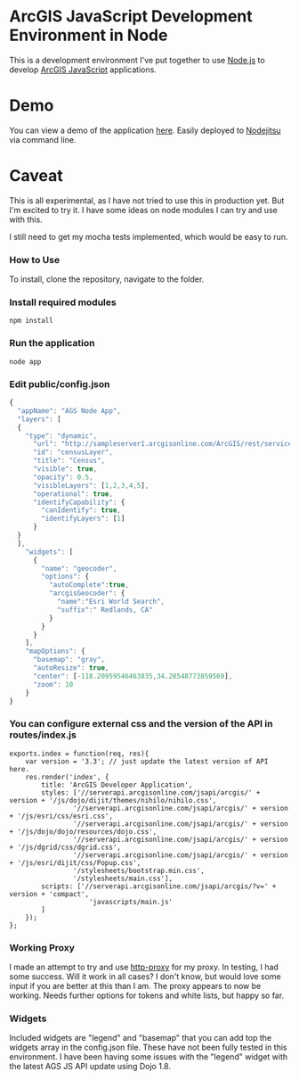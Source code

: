 # ArcGIS JavaScript Development Environment in Node
This is a development environment I've put together to use [Node.js](http://nodejs.org/) to develop [ArcGIS JavaScript](http://help.arcgis.com/en/webapi/javascript/arcgis/) applications.

# Demo
You can view a demo of the application [here](http://agsnode.nodejitsu.com/).
Easily deployed to [Nodejitsu](https://www.nodejitsu.com/) via command
line.

# Caveat
This is all experimental, as I have not tried to use this in production
yet. But I'm excited to try it. I have some ideas on node modules I can
try and use with this.

I still need to get my mocha tests implemented, which would be easy to
run.

### How to Use
To install, clone the repository, navigate to the folder.

### Install required modules
```
npm install
```

### Run the application

```
node app
```

### Edit public/config.json

``` js
{
  "appName": "AGS Node App",
  "layers": [
  {
    "type": "dynamic",
      "url": "http://sampleserver1.arcgisonline.com/ArcGIS/rest/services/Demographics/ESRI_Census_USA/MapServer",
      "id": "censusLayer",
      "title": "Census",
      "visible": true,
      "opacity": 0.5,
      "visibleLayers": [1,2,3,4,5],
      "operational": true,
      "identifyCapability": {
        "canIdentify": true,
        "identifyLayers": [1]
      }
  }
  ],
    "widgets": [
      {
        "name": "geocoder",
        "options": {
          "autoComplete":true,
          "arcgisGeocoder": {
            "name":"Esri World Search",
            "suffix":" Redlands, CA"
          }
        }
      }
    ],
    "mapOptions": {
      "basemap": "gray",
      "autoResize": true,
      "center": [-118.20959546463835,34.28548773859569],
      "zoom": 10
    }
}
```
### You can configure external css and the version of the API in routes/index.js
```
exports.index = function(req, res){
    var version = '3.3'; // just update the latest version of API here.
    res.render('index', { 
        title: 'ArcGIS Developer Application',
        styles: ['//serverapi.arcgisonline.com/jsapi/arcgis/' + version + '/js/dojo/dijit/themes/nihilo/nihilo.css',
                '//serverapi.arcgisonline.com/jsapi/arcgis/' + version + '/js/esri/css/esri.css',
                '//serverapi.arcgisonline.com/jsapi/arcgis/' + version + '/js/dojo/dojo/resources/dojo.css',
                '//serverapi.arcgisonline.com/jsapi/arcgis/' + version + '/js/dgrid/css/dgrid.css',
                '//serverapi.arcgisonline.com/jsapi/arcgis/' + version + '/js/esri/dijit/css/Popup.css',
                '/stylesheets/bootstrap.min.css',
                '/stylesheets/main.css'],
        scripts: ['//serverapi.arcgisonline.com/jsapi/arcgis/?v=' + version + 'compact',
                    'javascripts/main.js'
        ]
    });
};
```
### Working Proxy
I made an attempt to try and use [http-proxy](https://github.com/nodejitsu/node-http-proxy) for my proxy. In testing, I had some success. Will it work in all cases? I don't know, but would love some input if you are better at this than I am.
The proxy appears to now be working. Needs further options for tokens
and white lists, but happy so far.

### Widgets
Included widgets are "legend" and "basemap" that you can add top the
widgets array in the config.json file. These have not been fully tested
in this environment. I have been having some issues with the "legend"
widget with the latest AGS JS API update using Dojo 1.8.
